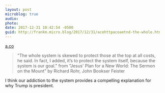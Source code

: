 ```yaml
---
layout: post
microblog: true
audio: 
photo: 
date: 2017-12-31 10:42:54 -0500
guid: http://frankm.micro.blog/2017/12/31/acohttpacoaetnd-the-whole.html
---
```

 [a.co](http://a.co/aE9tn8d)

> "The whole system is skewed to protect those at the top at all costs, he said. In fact, I added, it’s to protect the system itself, because the system is our goal." from "Jesus' Plan for a New World: The Sermon on the Mount" by Richard Rohr, John Bookser Feister

I think our addiction to the system provides a compelling explanation for why Trump is president. 
